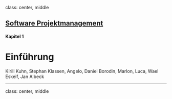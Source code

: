 class: center, middle

## [Software Projektmanagement](index.html)

#### Kapitel 1

# Einführung

Kirill Kuhn, Stephan Klassen, Angelo, Daniel Borodin, Marlon, Luca, Wael Eskeif, Jan Albeck


---

class: center, middle